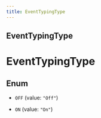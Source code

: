 ```yaml
---
title: EventTypingType
---
```

## EventTypingType


# EventTypingType

## Enum


* `OFF` (value: `"Off"`)

* `ON` (value: `"On"`)



